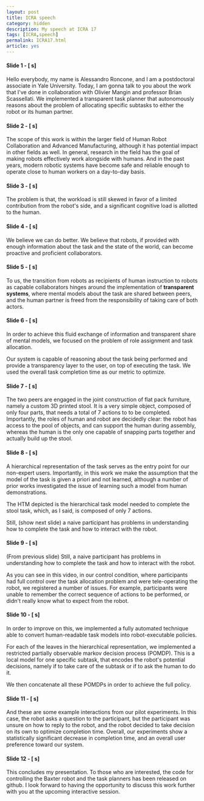 ```yaml
---
layout: post
title: ICRA speech
category: hidden
description: My speech at ICRA 17
tags: [ICRA,speech]
permalink: ICRA17.html
article: yes
---
```


#### Slide 1 - [ s]

Hello everybody, my name is Alessandro Roncone, and I am a postdoctoral associate in Yale University. Today, I am gonna talk to you about the work that I've done in collaboration with Olivier Mangin and professor Brian Scassellati. We implemented a transparent task planner that autonomously reasons about the problem of allocating specific subtasks to either the robot or its human partner.

#### Slide 2 - [ s]

The scope of this work is within the larger field of Human Robot Collaboration and Advanced Manufacturing, although it has potential impact in other fields as well.
In general, research in the field has the goal of making robots effectively work alongside with humans. And in the past years, modern robotic systems have become safe and reliable enough to operate close to human workers on a day-to-day basis.

#### Slide 3 - [ s]

The problem is that, the workload is still skewed in favor of a limited contribution from the robot's side, and a significant cognitive load is allotted to the human.

#### Slide 4 - [ s]

We believe we can do better. We believe that robots, if provided with enough information about the task and the state of the world, can become proactive and proficient collaborators.

#### Slide 5 - [ s]

To us, the transition from robots as recipients of human instruction to robots as capable collaborators hinges around the implementation of **transparent systems**, where mental models about the task are shared between peers, and the human partner is freed from the responsibility of taking care of both actors.

#### Slide 6 - [ s]

In order to achieve this fluid exchange of information and transparent share of mental models, we focused on the problem of role assignment and task allocation.

Our system is capable of reasoning about the task being performed and provide a transparency layer to the user, on top of executing the task. We used the overall task completion time as our metric to optimize.

#### Slide 7 - [ s]

The two peers are engaged in the joint construction of flat pack furniture, namely a custom 3D printed stool. It is a very simple object, composed of only four parts, that needs a total of 7 actions to to be completed.
Importantly, the roles of human and robot are decidedly clear: the robot has access to the pool of objects, and can support the human during assembly, whereas the human is the only one capable of snapping parts together and actually build up the stool.

#### Slide 8 - [ s]

A hierarchical representation of the task serves as the entry point for our non-expert users. Importantly, in this work we make the assumption that the model of the task is given a priori and not learned, although a number of prior works investigated the issue of learning such a model from human demonstrations.

The HTM depicted is the hierarchical task model needed to complete the stool task, which, as I said, is composed of only 7 actions.

Still, (show next slide) a naive participant has problems in understanding how to complete the task and how to interact with the robot.

#### Slide 9 - [ s]

(From previous slide) Still, a naive participant has problems in understanding how to complete the task and how to interact with the robot.

As you can see in this video, in our control condition, where participants had full control over the task allocation problem and were tele-operating the robot, we registered a number of issues. For example, participants were unable to remember the correct sequence of actions to be performed, or didn't really know what to expect from the robot.

#### Slide 10 - [ s]

In order to improve on this, we implemented a fully automated technique able to convert human-readable task models into robot-executable policies.

For each of the leaves in the hierarchical representation, we implemented a restricted partially observable markov decision process (POMDP).
This is a local model for one specific subtask, that encodes the robot's potential decisions, namely if to take care of the subtask or if to ask the human to do it.

We then concatenate all these POMDPs in order to achieve the full policy.

#### Slide 11 - [ s]

And these are some example interactions from our pilot experiments.
In this case, the robot asks a question to the participant, but the participant was unsure on how to reply to the robot, and the robot decided to take decision on its own to optimize completion time.
Overall, our experiments show a statistically significant decrease in completion time, and an overall user preference toward our system.

#### Slide 12 - [ s]

This concludes my presentation. To those who are interested, the code for controlling the Baxter robot and the task planners has been released on github.
I look forward to having the opportunity to discuss this work further with you at the upcoming interactive session.

